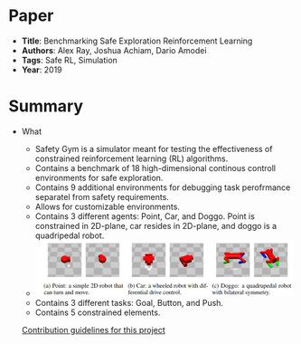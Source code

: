 # Paper 
* **Title**: Benchmarking Safe Exploration Reinforcement Learning 
* **Authors**: Alex Ray, Joshua Achiam, Dario Amodei
* **Tags**: Safe RL, Simulation
* **Year**: 2019

# Summary 
* What
  - Safety Gym is a simulator meant for testing the effectiveness of constrained reinforcement learning (RL) algorithms.
  - Contains a benchmark of 18 high-dimensional continous controll environments for safe exploration.
  - Contains 9 additional environments for debugging task perofrmance separatel from safety requirements.
  - Allows for customizable environments.
  - Contains 3 different agents: Point, Car, and Doggo. Point is constrained in 2D-plane, car resides in 2D-plane, and doggo is a quadripedal robot.
  - ![alt text](https://github.com/Nathan-Bernardo/RCPS-Safety-Guidance/blob/master/notes/images/Selection_015.png)
  - Contains 3 different tasks: Goal, Button, and Push.
  - Contains 5 constrained elements.
  
  [Contribution guidelines for this project](docs/CONTRIBUTING.md)
  
  
